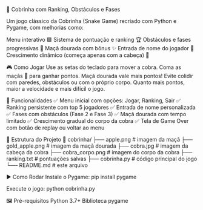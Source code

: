 🐍 Cobrinha com Ranking, Obstáculos e Fases

Um jogo clássico da Cobrinha (Snake Game) recriado com Python e Pygame, com melhorias como:

Menu interativo 🟩
Sistema de pontuação e ranking 🏆
Obstáculos e fases progressivas 🎯
Maçã dourada com bônus ✨
Entrada de nome do jogador 💬
Crescimento dinâmico (começa apenas com a cabeça) 🐍

🎮 Como Jogar
Use as setas do teclado para mover a cobra.
Coma as maçãs 🍎 para ganhar pontos.
Maçã dourada vale mais pontos!
Evite colidir com paredes, obstáculos ou com o próprio corpo.
Quanto mais pontos, maior a velocidade e mais difícil o jogo.

🚀 Funcionalidades
✅ Menu inicial com opções: Jogar, Ranking, Sair
✅ Ranking persistente com top 5 jogadores
✅ Entrada de nome personalizada
✅ Fases com obstáculos (Fase 2 e Fase 3)
✅ Maçã dourada com tempo limitado
✅ Crescimento gradual do corpo da cobra
✅ Tela de Game Over com botão de replay ou voltar ao menu

📁 Estrutura do Projeto
📂 cobrinha/
├── apple.png             # imagem da maçã
├── gold_apple.png        # imagem da maçã dourada
├── cobra.jpg             # imagem da cabeça da cobra
├── cobra_corpo.png       # imagem do corpo da cobra
├── ranking.txt           # pontuações salvas
├── cobrinha.py           # código principal do jogo
└── README.md             # este arquivo

▶️ Como Rodar
Instale o Pygame:
pip install pygame

Execute o jogo:
python cobrinha.py

🖼️ Pré-requisitos
Python 3.7+
Biblioteca pygame
